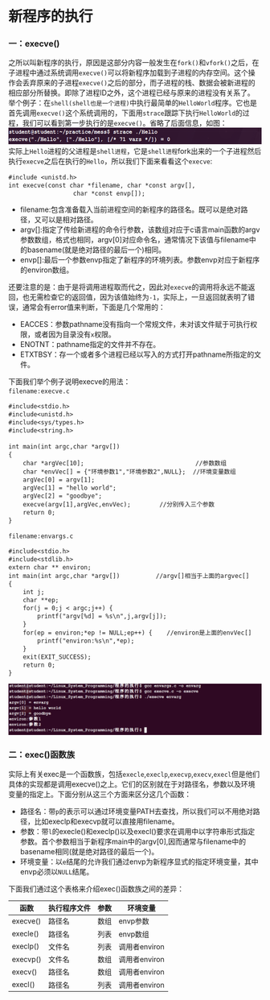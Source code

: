 # 新程序的执行  
### 一：execve()
之所以叫新程序的执行，原因是这部分内容一般发生在`fork()`和`vfork()`之后，在子进程中通过系统调用`execve()`可以将新程序加载到子进程的内存空间。这个操作会丢弃原来的子进程`execve()`之后的部分，而子进程的栈、数据会被新进程的相应部分所替换。即除了进程ID之外，这个进程已经与原来的进程没有关系了。  
举个例子：在`shell(shell也是一个进程)`中执行最简单的`HelloWorld`程序。它也是首先调用`execve()`这个系统调用的，下面用`strace`跟踪下执行`HelloWorld`的过程，我们可以看到第一步执行的是`execve()`。省略了后面信息，如图：  
![](images/strace_hello.png)  
实际上`Hello`进程的父进程是`shell进程`，它是`shell进程`fork出来的一个子进程然后执行`execve`之后在执行的`Hello`，所以我们下面来看看这个`execve`:
```
#include <unistd.h>
int execve(const char *filename, char *const argv[],
                  char *const envp[]);
```
- filename:包含准备载入当前进程空间的新程序的路径名。既可以是绝对路径，又可以是相对路径。
- argv[]:指定了传给新进程的命令行参数，该数组对应于c语言main函数的argv参数数组，格式也相同，argv[0]对应命令名，通常情况下该值与filename中的basename(就是绝对路径的最后一个)相同。
- envp[]:最后一个参数envp指定了新程序的环境列表。参数envp对应于新程序的environ数组。  



还要注意的是：由于是将调用进程取而代之，因此对`execve`的调用将永远不能返回，也无需检查它的返回值，因为该值始终为`-1`，实际上，一旦返回就表明了错误，通常会有error值来判断，下面是几个常用的：  
- EACCES：参数pathname没有指向一个常规文件，未对该文件赋于可执行权限，或者因为目录没有`x`权限。
- ENOTNT：pathname指定的文件并不存在。
- ETXTBSY：存一个或者多个进程已经以写入的方式打开pathname所指定的文件。


下面我们举个例子说明execve的用法：  
`filename:execve.c`
```
#include<stdio.h>
#include<unistd.h>
#include<sys/types.h>
#include<string.h>

int main(int argc,char *argv[])
{
    char *argVec[10];                               //参数数组
    char *envVec[] = {"环境参数1","环境参数2",NULL};  //环境变量数组
    argVec[0] = argv[1];
    argVec[1] = "hello world";
    argVec[2] = "goodbye";
    execve(argv[1],argVec,envVec);        //分别传入三个参数
    return 0;
}
```
`filename:envargs.c`
```
#include<stdio.h>
#include<stdlib.h>
extern char ** environ;
int main(int argc,char *argv[])          //argv[]相当于上面的argvec[]
{
    int j;
    char **ep;
    for(j = 0;j < argc;j++) {
        printf("argv[%d] = %s\n",j,argv[j]);
    }
    for(ep = environ;*ep != NULL;ep++) {    //environ是上面的envVec[]
        printf("environ:%s\n",*ep);
    }
    exit(EXIT_SUCCESS);
    return 0;
}
```
![](images/execve.png)  
### 二：exec()函数族  
实际上有关exec是一个函数族，包括`execle`,`execlp`,`execvp`,`execv`,`execl`但是他们具体的实现都是调用execve()之上。它们的区别就在于对路径名，参数以及环境变量的指定上。下面分别从这三个方面来区分这几个函数：
- 路径名：带`p`的表示可以通过环境变量PATH去查找，所以我们可以不用绝对路径，比如execlp和execvp就可以直接用filename。
- 参数：带`l`的execle()和execlp()以及execl()要求在调用中以字符串形式指定参数。首个参数相当于新程序main中的argv[0],因而通常与filename中的basename相同(就是绝对路径的最后一个)。
- 环境变量：以`e`结尾的允许我们通过envp为新程序显式的指定环境变量，其中envp必须以`NULL`结尾。



下面我们通过这个表格来介绍exec()函数族之间的差异：  


|函数        |执行程序文件|参数        |环境变量    |  
|------------|------------|------------|------------|  
|execve()|路径名|数组|envp参数|
|execle()|路径名|列表|envp数组|
|execlp()|文件名|列表|调用者environ|
|execvp()|文件名|数组|调用者environ|
|execv()|路径名|数组|调用者environ|
|execl()|路径名|列表|调用者environ|
























